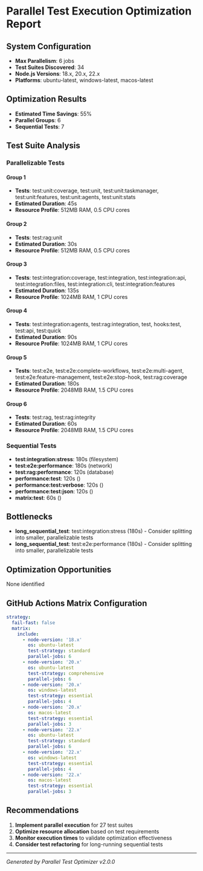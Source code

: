 # Parallel Test Execution Optimization Report

## System Configuration

- **Max Parallelism**: 6 jobs
- **Test Suites Discovered**: 34
- **Node.js Versions**: 18.x, 20.x, 22.x
- **Platforms**: ubuntu-latest, windows-latest, macos-latest

## Optimization Results

- **Estimated Time Savings**: 55%
- **Parallel Groups**: 6
- **Sequential Tests**: 7

## Test Suite Analysis

### Parallelizable Tests

#### Group 1

- **Tests**: test:unit:coverage, test:unit, test:unit:taskmanager, test:unit:features, test:unit:agents, test:unit:stats
- **Estimated Duration**: 45s
- **Resource Profile**: 512MB RAM, 0.5 CPU cores

#### Group 2

- **Tests**: test:rag:unit
- **Estimated Duration**: 30s
- **Resource Profile**: 512MB RAM, 0.5 CPU cores

#### Group 3

- **Tests**: test:integration:coverage, test:integration, test:integration:api, test:integration:files, test:integration:cli, test:integration:features
- **Estimated Duration**: 135s
- **Resource Profile**: 1024MB RAM, 1 CPU cores

#### Group 4

- **Tests**: test:integration:agents, test:rag:integration, test, hooks:test, test:api, test:quick
- **Estimated Duration**: 90s
- **Resource Profile**: 1024MB RAM, 1 CPU cores

#### Group 5

- **Tests**: test:e2e, test:e2e:complete-workflows, test:e2e:multi-agent, test:e2e:feature-management, test:e2e:stop-hook, test:rag:coverage
- **Estimated Duration**: 180s
- **Resource Profile**: 2048MB RAM, 1.5 CPU cores

#### Group 6

- **Tests**: test:rag, test:rag:integrity
- **Estimated Duration**: 60s
- **Resource Profile**: 2048MB RAM, 1.5 CPU cores

### Sequential Tests

- **test:integration:stress**: 180s (filesystem)
- **test:e2e:performance**: 180s (network)
- **test:rag:performance**: 120s (database)
- **performance:test**: 120s ()
- **performance:test:verbose**: 120s ()
- **performance:test:json**: 120s ()
- **matrix:test**: 60s ()

## Bottlenecks

- **long_sequential_test**: test:integration:stress (180s) - Consider splitting into smaller, parallelizable tests
- **long_sequential_test**: test:e2e:performance (180s) - Consider splitting into smaller, parallelizable tests

## Optimization Opportunities

None identified

## GitHub Actions Matrix Configuration

```yaml
strategy:
  fail-fast: false
  matrix:
    include:
      - node-version: '18.x'
        os: ubuntu-latest
        test-strategy: standard
        parallel-jobs: 6
      - node-version: '20.x'
        os: ubuntu-latest
        test-strategy: comprehensive
        parallel-jobs: 6
      - node-version: '20.x'
        os: windows-latest
        test-strategy: essential
        parallel-jobs: 4
      - node-version: '20.x'
        os: macos-latest
        test-strategy: essential
        parallel-jobs: 3
      - node-version: '22.x'
        os: ubuntu-latest
        test-strategy: standard
        parallel-jobs: 6
      - node-version: '22.x'
        os: windows-latest
        test-strategy: essential
        parallel-jobs: 4
      - node-version: '22.x'
        os: macos-latest
        test-strategy: essential
        parallel-jobs: 3
```

## Recommendations

1. **Implement parallel execution** for 27 test suites
2. **Optimize resource allocation** based on test requirements
3. **Monitor execution times** to validate optimization effectiveness
4. **Consider test refactoring** for long-running sequential tests

---

_Generated by Parallel Test Optimizer v2.0.0_
